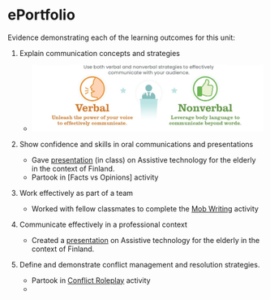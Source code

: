 # ePortfolio
Evidence demonstrating each of the learning outcomes for this unit:
1. Explain communication concepts and strategies     
   - ![Verbal vs Nonverbal Communication](verbal_vs_nonverbal.jpeg)


2. Show confidence and skills in oral communications and presentations
   - Gave [presentation]() (in class) on Assistive technology for the elderly in the context of Finland.
   - Partook in [Facts vs Opinions] activity 


3. Work effectively as part of a team
   - Worked with fellow classmates to complete the [Mob Writing]() activity


4. Communicate effectively in a professional context
   - Created a [presentation]() on Assistive technology for the elderly in the context of Finland.


5. Define and demonstrate conflict management and resolution strategies.
   - Partook in [Conflict Roleplay]() activity
   - 
